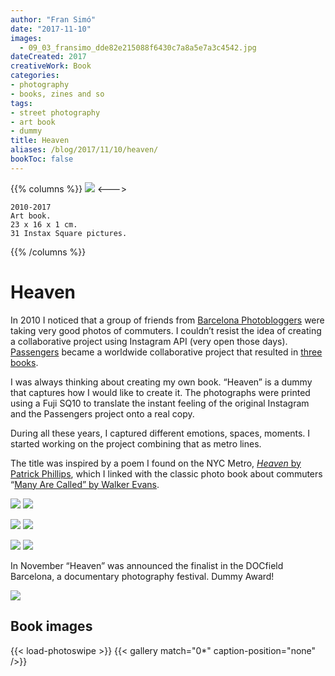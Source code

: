 ```yaml
---
author: "Fran Simó"
date: "2017-11-10"
images:
  - 09_03_fransimo_dde82e215088f6430c7a8a5e7a3c4542.jpg
dateCreated: 2017
creativeWork: Book
categories:
- photography
- books, zines and so
tags: 
- street photography 
- art book
- dummy
title: Heaven
aliases: /blog/2017/11/10/heaven/
bookToc: false
---
```

{{% columns %}}
![](09_03_fransimo_dde82e215088f6430c7a8a5e7a3c4542.jpg)
<--->
````
2010-2017
Art book.
23 x 16 x 1 cm.
31 Instax Square pictures.
````
{{% /columns %}}

# Heaven

In 2010 I noticed that a group of friends from [Barcelona Photobloggers](https://barcelonaphotobloggers.org/) were taking very good photos of commuters. I couldn’t resist the idea of creating a collaborative project using Instagram API (very open those days). [Passengers](http://passengers-streetphotography.com/en/) became a worldwide collaborative project that resulted in [three books](https://www.lulu.com/spotlight/bcnph).

I was always thinking about creating my own book. “Heaven” is a dummy that captures how I would like to create it. The photographs were printed using a Fuji SQ10 to translate the instant feeling of the original Instagram and the Passengers project onto a real copy.

During all these years, I captured different emotions, spaces, moments. I started working on the project combining that as metro lines.

The title was inspired by a poem I found on the NYC Metro, [_Heaven_ by Patrick Phillips](https://poetrysociety.org/poetry-in-motion/heaven), which I linked with the classic photo book about commuters “[Many Are Called” by Walker Evans](https://www.amazon.com/Many-Are-Called-Walker-Evans/dp/0300106173).

![](X1V16655-1.jpg) ![](X1V16656-1.jpg)
    
![](X1V16657-1.jpg) ![](X1V16659-1.jpg)
    
![](XT236668-1.jpg) ![](IMG_8122.jpg)
    

In November “Heaven” was announced the finalist in the DOCfield Barcelona, a documentary photography festival. Dummy Award!

![](heaven_finalist_2017_dummy_photobook_docfield_barcelona.jpeg)

## Book images

{{< load-photoswipe >}}
{{< gallery match="0*" caption-position="none" />}}
